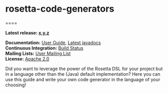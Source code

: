 # rosetta-code-generators
====

**Latest release: [x.y.z](https://github.com/REGnosys/rosetta-code-generators)**

**Documentation:** [User Guide](...), [Latest javadocs](...) <br/>
**Continuous Integration:** [Build Status](...) <br/>
**Mailing Lists:** [User Mailing List](...) <br/>
**License:** [Apache 2.0](http://www.apache.org/licenses/LICENSE-2.0)

Did you want to leverage the power of the Rosetta DSL for your project but in a language other than the (Java) default implementation?
Here you can use this guide and write your own code generator in the language of your choosing!
